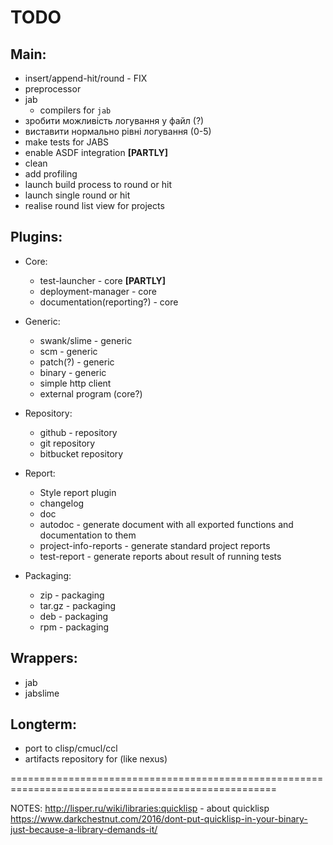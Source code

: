# TODO

## Main:
* insert/append-hit/round - FIX
* preprocessor
* jab
  * compilers for `jab`
* зробити можливість логування у файл (?)
* виставити нормально рівні логування (0-5)
* make tests for JABS
* enable ASDF integration **[PARTLY]**
* clean
* add profiling
* launch build process to round or hit
* launch single round or hit
* realise round list view for projects

## Plugins:
* Core:
  * test-launcher - core **[PARTLY]**
  * deployment-manager - core
  * documentation(reporting?) - core

* Generic:
  * swank/slime - generic
  * scm - generic
  * patch(?) - generic
  * binary - generic
  * simple http client
  * external program (core?)

* Repository:
  * github - repository
  * git repository
  * bitbucket repository

* Report:
  * Style report plugin
  * changelog
  * doc
  * autodoc - generate document with all exported functions and documentation to them
  * project-info-reports - generate standard project reports
  * test-report - generate reports about result of running tests

* Packaging:
  * zip - packaging
  * tar.gz - packaging
  * deb - packaging
  * rpm - packaging

## Wrappers:
* jab
* jabslime

## Longterm:
* port to clisp/cmucl/ccl
* artifacts repository for (like nexus)

====================================================================================================
  
NOTES:
http://lisper.ru/wiki/libraries:quicklisp - about quicklisp
https://www.darkchestnut.com/2016/dont-put-quicklisp-in-your-binary-just-because-a-library-demands-it/

